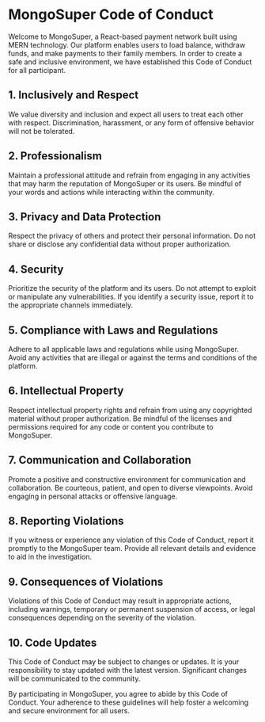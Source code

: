 # MongoSuper Code of Conduct

Welcome to MongoSuper, a React-based payment network built using MERN technology. Our platform enables users to load balance, withdraw funds, and make payments to their family members. In order to create a safe and inclusive environment, we have established this Code of Conduct for all participant.

## 1. Inclusively and Respect

We value diversity and inclusion and expect all users to treat each other with respect. Discrimination, harassment, or any form of offensive behavior will not be tolerated.

## 2. Professionalism

Maintain a professional attitude and refrain from engaging in any activities that may harm the reputation of MongoSuper or its users. Be mindful of your words and actions while interacting within the community.

## 3. Privacy and Data Protection

Respect the privacy of others and protect their personal information. Do not share or disclose any confidential data without proper authorization.

## 4. Security

Prioritize the security of the platform and its users. Do not attempt to exploit or manipulate any vulnerabilities. If you identify a security issue, report it to the appropriate channels immediately.

## 5. Compliance with Laws and Regulations

Adhere to all applicable laws and regulations while using MongoSuper. Avoid any activities that are illegal or against the terms and conditions of the platform.

## 6. Intellectual Property

Respect intellectual property rights and refrain from using any copyrighted material without proper authorization. Be mindful of the licenses and permissions required for any code or content you contribute to MongoSuper.

## 7. Communication and Collaboration

Promote a positive and constructive environment for communication and collaboration. Be courteous, patient, and open to diverse viewpoints. Avoid engaging in personal attacks or offensive language.

## 8. Reporting Violations

If you witness or experience any violation of this Code of Conduct, report it promptly to the MongoSuper team. Provide all relevant details and evidence to aid in the investigation.

## 9. Consequences of Violations

Violations of this Code of Conduct may result in appropriate actions, including warnings, temporary or permanent suspension of access, or legal consequences depending on the severity of the violation.

## 10. Code Updates

This Code of Conduct may be subject to changes or updates. It is your responsibility to stay updated with the latest version. Significant changes will be communicated to the community.

By participating in MongoSuper, you agree to abide by this Code of Conduct. Your adherence to these guidelines will help foster a welcoming and secure environment for all users.
